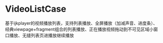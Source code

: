 # VideoListCase
基于ijkplayer的视频播放列表，支持列表播放、全屏播放（加减声音、进度条）、经典viewpage+fragment组合的列表播放、正在播放视频拖动到不可见区域小窗口播放、无缝列表页进播放继续播放
